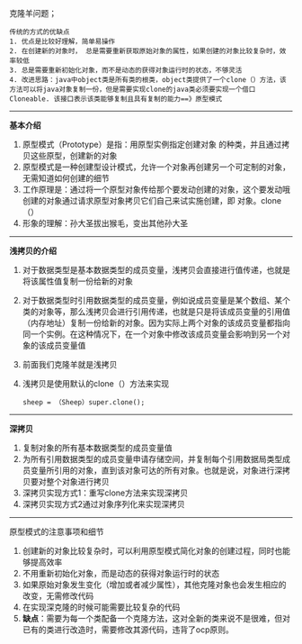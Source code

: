 克隆羊问题；

```
传统的方式的优缺点
1. 优点是比较好理解，简单易操作
2. 在创建新的对象时， 总是需要重新获取原始对象的属性，如果创建的对象比较复杂时，效率较低
3. 总是需要重新初始化对象，而不是动态的获得对象运行时的状态，不够灵活
4. 改进思路：java中object类是所有类的根类，object类提供了一个clone（）方法，该方法可以将java对象复制一份，但是需要实现clone的java类必须要实现一个借口Cloneable. 该接口表示该类能够复制且具有复制的能力==》原型模式
```

---

**基本介绍**

1. 原型模式（Prototype）是指：用原型实例指定创建对象 的种类，并且通过拷贝这些原型，创建新的对象
2. 原型模式是一种创建型设计模式，允许一个对象再创建另一个可定制的对象，无需知道如何创建的细节
3. 工作原理是：通过将一个原型对象传给那个要发动创建的对象，这个要发动哦创建的对象通过请求原型对象拷贝它们自己来试实施创建，即 对象。clone（）
4. 形象的理解：孙大圣拔出猴毛，变出其他孙大圣

---

**浅拷贝的介绍**

1. 对于数据类型是基本数据类型的成员变量，浅拷贝会直接进行值传递，也就是将该属性值复制一份给新的对象 

2. 对于数据类型时引用数据类型的成员变量，例如说成员变量是某个数组、某个类的对象等，那么浅拷贝会进行引用传递，也就是只是将该成员变量的引用值（内存地址）复制一份给新的对象。因为实际上两个对象的该成员变量都指向同一个实例。在这种情况下，在一个对象中修改该成员变量会影响到另一个对象的该成员变量值

3. 前面我们克隆羊就是浅拷贝

4. 浅拷贝是使用默认的clone（）方法来实现

   ```
   sheep = （Sheep）super.clone();
   ```

---

**深拷贝**

1. 复制对象的所有基本数据类型的成员变量值
2. 为所有引用数据类型的成员变量申请存储空间，并复制每个引用数据局类型成员变量所引用的对象，直到该对象可达的所有对象。也就是说，对象进行深拷贝要对整个对象进行拷贝
3. 深拷贝实现方式1：重写clone方法来实现深拷贝
4. 深拷贝实现方式2通过对象序列化来实现深拷贝

---

原型模式的注意事项和细节

1. 创建新的对象比较复杂时，可以利用原型模式简化对象的创建过程，同时也能够提高效率
2. 不用重新初始化对象，而是动态的获得对象运行时的状态
3. 如果原始对象发生变化（增加或者减少属性），其他克隆对象也会发生相应的改变，无需修改代码
4. 在实现深克隆的时候可能需要比较复杂的代码
5. **缺点**：需要为每一个类配备一个克隆方法，这对全新的类来说不是很难，但对已有的类进行改造时，需要修改其源代码，违背了ocp原则。

































